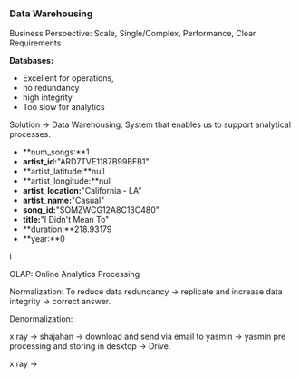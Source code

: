 ### Data Warehousing

Business Perspective: Scale, Single/Complex, Performance, Clear Requirements

**Databases:**

- Excellent for operations, 
- no redundancy
- high integrity
- Too slow for analytics

Solution -> Data Warehousing: System that enables us to support analytical processes.



- **num_songs:**1
- **artist_id:**"ARD7TVE1187B99BFB1"
- **artist_latitude:**null
- **artist_longitude:**null
- **artist_location:**"California - LA"
- **artist_name:**"Casual"
- **song_id:**"SOMZWCG12A8C13C480"
- **title:**"I Didn't Mean To"
- **duration:**218.93179
- **year:**0

l

OLAP: Online Analytics Processing



Normalization: To reduce data redundancy -> replicate and increase data integrity -> correct answer.

Denormalization: 



x ray -> shajahan ->  download and send via email to yasmin -> yasmin pre processing and storing in desktop -> Drive.

x ray -> 